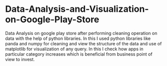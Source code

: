 # Data-Analysis-and-Visualization-on-Google-Play-Store
Data Analysis on google play store after performing cleaning operation on data with the help of python libraries. 
In this I used python libraries like panda and numpy for cleaning and view the structure of the data and use of matplotlib for visualization
of any query.
In this I check how apps in particular category increases which is beneficial from business point of view to invest.
